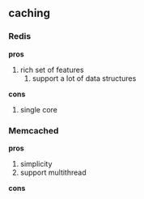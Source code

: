 ## caching

### Redis

**pros**

1. rich set of features
    1. support a lot of data structures

**cons**

1. single core

### Memcached

**pros**

1. simplicity
2. support multithread

**cons**